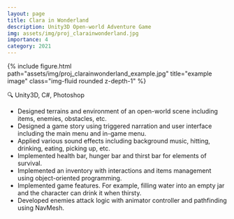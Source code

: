 ```yaml
---
layout: page
title: Clara in Wonderland
description: Unity3D Open-world Adventure Game
img: assets/img/proj_clarainwonderland.jpg
importance: 4
category: 2021
---
```


{% include figure.html path="assets/img/proj_clarainwonderland_example.jpg" title="example image" class="img-fluid rounded z-depth-1" %}

:mag: Unity3D, C#, Photoshop
- Designed terrains and environment of an open-world scene including items, enemies, obstacles, etc.
- Designed a game story using triggered narration and user interface including the main menu and in-game menu.
- Applied various sound effects including background music, hitting, drinking, eating, picking up, etc.
- Implemented health bar, hunger bar and thirst bar for elements of survival.
- Implemented an inventory with interactions and items management using object-oriented programming.
- Implemented game features. For example, filling water into an empty jar and the character can drink it when thirsty.
- Developed enemies attack logic with animator controller and pathfinding using NavMesh.
